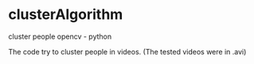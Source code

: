 clusterAlgorithm
================

cluster people opencv - python

The code try to cluster people in videos. (The tested videos were in .avi)
